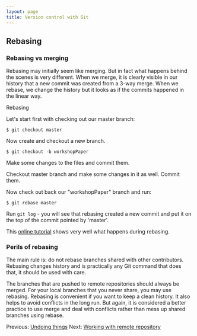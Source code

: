 ```yaml
---
layout: page
title: Version control with Git  
---
```

## Rebasing

### Rebasing vs merging

Rebasing may initially seem like merging. But in fact what happens behind the
scenes is very different. When we merge, it is clearly visible in our history
that a new commit was created from a  3-way merge. When we rebase, we change
the history but it looks as if the commits happened in the linear way.

Rebasing 

Let's start first with checking out our master branch:

	$ git checkout master
	
Now create and checkout a new branch.

	$ git checkout -b workshopPaper
	
Make some changes to the files and commit them.

Checkout master branch and make some changes in it as well. Commit them.

Now check out back our "workshopPaper" branch and run:

	$ git rebase master

Run `git log` - you will see that rebasing created a new commit and put it on
the top of the commit pointed by 'master'. 


This [online tutorial](http://pcottle.github.io/learnGitBranching/) shows very
well what happens during rebasing.

### Perils of rebasing

The main rule is: do not rebase branches shared with other contributors.
Rebasing changes history and is practically any Git command that does that, it
should be used with care. 

The branches that are pushed to remote repositories should always be merged.
For your local branches that you never share, you may use rebasing. Rebasing is
convenient if you want to keep a clean history. It also helps to avoid
conflicts in the long run. But again, it is considered a better practice to use
merge and deal with conflicts rather than mess up shared branches using rebase.


Previous: [Undoing things](04-undoing.html) Next: [Working with remote
repository](06-remote.html)
